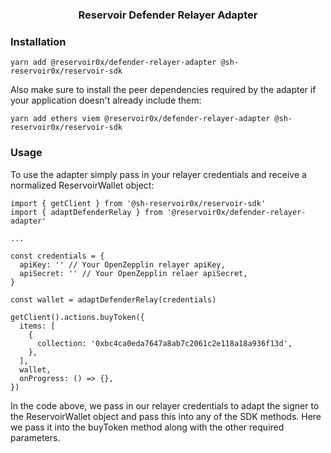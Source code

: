 <h3 align="center">Reservoir Defender Relayer Adapter</h3>

### Installation

```
yarn add @reservoir0x/defender-relayer-adapter @sh-reservoir0x/reservoir-sdk
```

Also make sure to install the peer dependencies required by the adapter if your application doesn't already include them:

```
yarn add ethers viem @reservoir0x/defender-relayer-adapter @sh-reservoir0x/reservoir-sdk
```

### Usage

To use the adapter simply pass in your relayer credentials and receive a normalized ReservoirWallet object:

```
import { getClient } from '@sh-reservoir0x/reservoir-sdk'
import { adaptDefenderRelay } from '@reservoir0x/defender-relayer-adapter'

...

const credentials = {
  apiKey: '' // Your OpenZepplin relayer apiKey,
  apiSecret: '' // Your OpenZepplin relaer apiSecret,
}

const wallet = adaptDefenderRelay(credentials)

getClient().actions.buyToken({
  items: [
    {
      collection: '0xbc4ca0eda7647a8ab7c2061c2e118a18a936f13d',
    },
  ],
  wallet,
  onProgress: () => {},
})
```

In the code above, we pass in our relayer credentials to adapt the signer to the ReservoirWallet object and pass this into any of the SDK methods. Here we pass it into the buyToken method along with the other required parameters.
